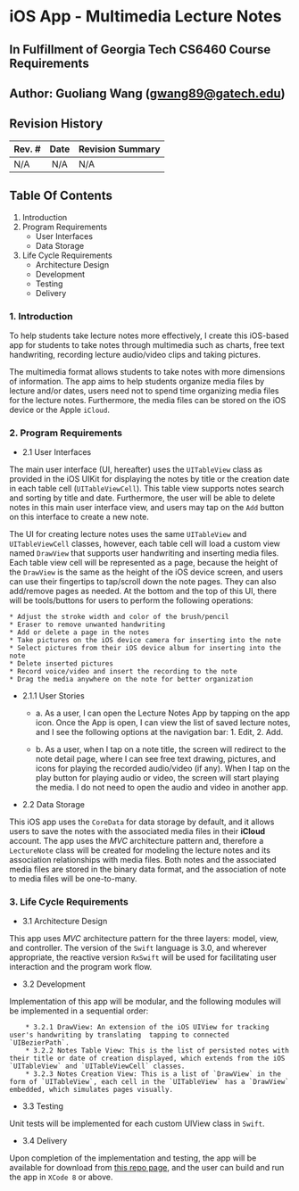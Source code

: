 # iOS App - Multimedia Lecture Notes
## In Fulfillment of Georgia Tech CS6460 Course Requirements
## Author: Guoliang Wang (gwang89@gatech.edu)


## Revision History
| Rev. #        | Date          |  Revision Summary  |
| ------------- |:-------------:| :------------------|
| N/A           | N/A           | N/A                |


## Table Of Contents

1. Introduction
2. Program Requirements
   * User Interfaces
   * Data Storage
3. Life Cycle Requirements
   * Architecture Design
   * Development
   * Testing
   * Delivery

### 1. Introduction
 To help students take lecture notes more effectively, I create this iOS-based app for students to take notes through multimedia such as charts, free text handwriting, recording lecture audio/video clips and taking pictures.

 The multimedia format allows students to take notes with more dimensions of information. The app aims to help students organize media files by lecture and/or dates, users need not to spend time
 organizing media files for the lecture notes. Furthermore, the media files can be stored on the
 iOS device or the Apple `iCloud`.

### 2. Program Requirements
* 2.1 User Interfaces

 The main user interface (UI, hereafter) uses the `UITableView` class as provided in the iOS UIKit for displaying the notes by title or the creation date in each table cell (`UITableViewCell`). This table view supports notes search and sorting by title and date. Furthermore, the user will be able to delete notes in this main user interface view, and users may tap on the `Add` button on this interface to create a new note.

 The UI for creating lecture notes uses the same `UITableView` and `UITableViewCell` classes, however, each table cell will load a custom view named `DrawView` that supports user handwriting and inserting media files. Each table view cell will be represented as a page, because the height of the `DrawView` is the same as the height of the iOS device screen, and users can use their fingertips to tap/scroll down the note pages. They can also add/remove pages as needed. At the bottom and the top of this UI, there will be tools/buttons for users to perform the following operations:

    * Adjust the stroke width and color of the brush/pencil
    * Eraser to remove unwanted handwriting
    * Add or delete a page in the notes
    * Take pictures on the iOS device camera for inserting into the note
    * Select pictures from their iOS device album for inserting into the note
    * Delete inserted pictures
    * Record voice/video and insert the recording to the note
    * Drag the media anywhere on the note for better organization

* 2.1.1 User Stories
    - a. As a user, I can open the Lecture Notes App by tapping on the app icon. Once the App is open, I can view the list of saved lecture notes, and I see the following options at the navigation bar: 1. Edit, 2. Add.

    - b. As a user, when I tap on a note title, the screen will redirect to the note detail page, where I can see free text drawing, pictures, and icons for playing the recorded audio/video (if any). When I tap on the play button for playing audio or video, the screen will start playing the media. I do not need to open the audio and video in another app.
    

* 2.2 Data Storage

This iOS app uses the `CoreData` for data storage by default, and it allows users to save the notes with the associated media files in their **iCloud** account. The app uses the *MVC* architecture pattern and, therefore a `LectureNote` class will be created for modeling the lecture notes and its association relationships with media files. Both notes and the associated media files are stored in the binary data format, and the association of note to media files will be one-to-many.


### 3. Life Cycle Requirements
* 3.1 Architecture Design

This app uses *MVC* architecture pattern for the three layers: model, view, and controller. The version of the `Swift` language is 3.0, and wherever appropriate, the reactive version `RxSwift` will be used for facilitating user interaction and the program work flow.

* 3.2 Development

Implementation of this app will be modular, and the following modules will be implemented in a sequential order:

        * 3.2.1 DrawView: An extension of the iOS UIView for tracking user's handwriting by translating  tapping to connected `UIBezierPath`.
        * 3.2.2 Notes Table View: This is the list of persisted notes with their title or date of creation displayed, which extends from the iOS `UITableView` and `UITableViewCell` classes.
        * 3.2.3 Notes Creation View: This is a list of `DrawView` in the form of `UITableView`, each cell in the `UITableView` has a `DrawView` embedded, which simulates pages visually.

* 3.3 Testing

Unit tests will be implemented for each custom UIView class in `Swift`.

* 3.4 Delivery

Upon completion of the implementation and testing, the app will be available for download from [this repo page](https://github.com/rcholic/LectureNotes-iOS), and the user can build and run the app in `XCode 8` or above.
